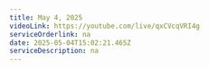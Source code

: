 ```yaml
---
title: May 4, 2025
videoLink: https://youtube.com/live/qxCVcqVRI4g
serviceOrderlink: na
date: 2025-05-04T15:02:21.465Z
serviceDescription: n﻿a
---
```

